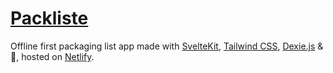 # [Packliste](https://packliste.rohmer.rocks)

Offline first packaging list app made with [SvelteKit](https://kit.svelte.dev/), [Tailwind CSS](https://tailwindcss.com/), [Dexie.js](https://dexie.org/) & 🖤, hosted on [Netlify](https://www.netlify.com/).
